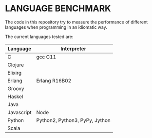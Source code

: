 # LANGUAGE BENCHMARK

The code in this repository try to measure the performance of different languages when programming
in an idiomatic way.

The current languages tested are:

| Language    | Interpreter                     |
|-------------|---------------------------------|
| C           | gcc C11                         |
| Clojure     |                                 |
| Elixirg     |                                 |
| Erlang      | Erlang R16B02                   |
| Groovy      |                                 |
| Haskel      |                                 |
| Java        |                                 |
| Javascript  | Node                            |
| Python      | Python2, Python3, PyPy, Jython  |
| Scala       |                                 |

